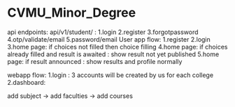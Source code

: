 # CVMU_Minor_Degree
api endpoints:
api/v1/student/ : 1.login 2.register 3.forgotpassword 4.otp/validate/email 5.password/email
User app flow: 
1.register 
2.login 
3.home page: if choices not filled then choice filling
4.home page: if choices already filled and result is awaited : show result not yet published
5.home page: if result announced : show results and profile normally

webapp flow:
1.login : 3 accounts will be created by us for each college
2.dashboard: 


add subject -> add faculties -> add courses